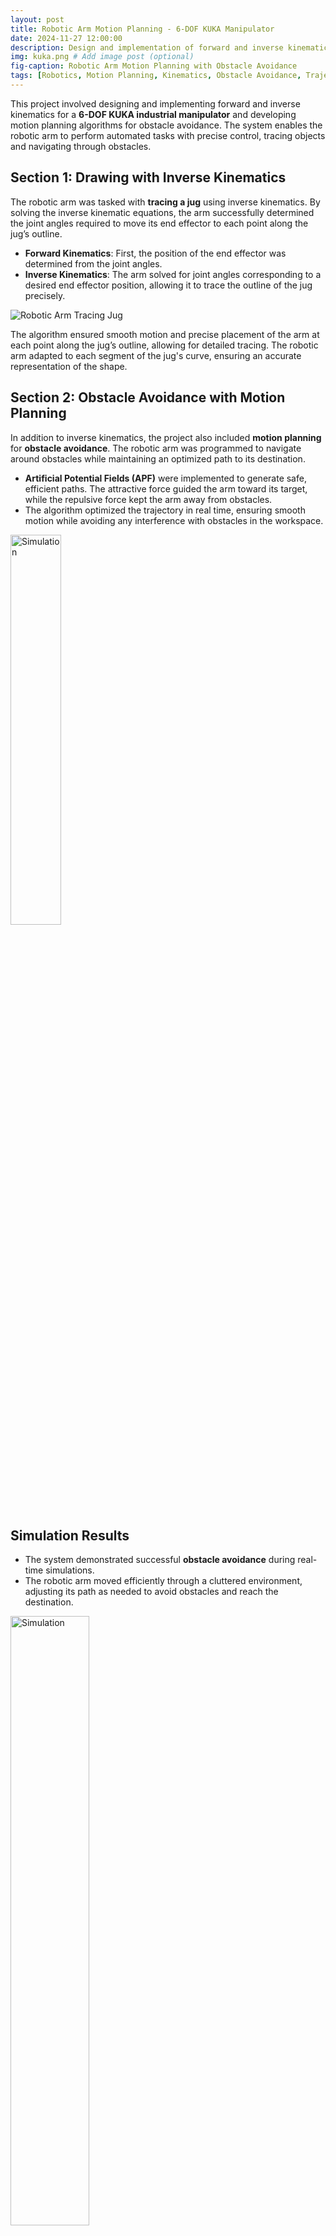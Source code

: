 ```yaml
---
layout: post
title: Robotic Arm Motion Planning - 6-DOF KUKA Manipulator
date: 2024-11-27 12:00:00
description: Design and implementation of forward and inverse kinematics for a 6-DOF KUKA manipulator, along with motion planning for obstacle avoidance.
img: kuka.png # Add image post (optional)
fig-caption: Robotic Arm Motion Planning with Obstacle Avoidance
tags: [Robotics, Motion Planning, Kinematics, Obstacle Avoidance, Trajectory Optimization]
---
```


This project involved designing and implementing forward and inverse kinematics for a **6-DOF KUKA industrial manipulator** and developing motion planning algorithms for obstacle avoidance. The system enables the robotic arm to perform automated tasks with precise control, tracing objects and navigating through obstacles.

## Section 1: **Drawing with Inverse Kinematics**

The robotic arm was tasked with **tracing a jug** using inverse kinematics. By solving the inverse kinematic equations, the arm successfully determined the joint angles required to move its end effector to each point along the jug’s outline.

- **Forward Kinematics**: First, the position of the end effector was determined from the joint angles.
- **Inverse Kinematics**: The arm solved for joint angles corresponding to a desired end effector position, allowing it to trace the outline of the jug precisely.

![Robotic Arm Tracing Jug]({{site.baseurl}}/assets/img/kuka_jug.png)

The algorithm ensured smooth motion and precise placement of the arm at each point along the jug’s outline, allowing for detailed tracing. The robotic arm adapted to each segment of the jug's curve, ensuring an accurate representation of the shape.

## Section 2: **Obstacle Avoidance with Motion Planning**

In addition to inverse kinematics, the project also included **motion planning** for **obstacle avoidance**. The robotic arm was programmed to navigate around obstacles while maintaining an optimized path to its destination. 

- **Artificial Potential Fields (APF)** were implemented to generate safe, efficient paths. The attractive force guided the arm toward its target, while the repulsive force kept the arm away from obstacles.
- The algorithm optimized the trajectory in real time, ensuring smooth motion while avoiding any interference with obstacles in the workspace.

<img src="{{site.baseurl}}/assets/img/kuka_potfield_diag.png" alt="Simulation" style="width:40%;" />


## Simulation Results
- The system demonstrated successful **obstacle avoidance** during real-time simulations.
- The robotic arm moved efficiently through a cluttered environment, adjusting its path as needed to avoid obstacles and reach the destination.

<img src="{{site.baseurl}}/assets/img/kuka_sim1.png" alt="Simulation" style="width:50%;" />


## Final Outcome
- The project successfully demonstrated the ability of the robotic arm to trace complex shapes using **inverse kinematics** and navigate through a workspace with **obstacle avoidance**.

<a href="https://drive.google.com/file/d/18MrcxGV1CKtQKMXuPYICOO4k5warMc_t/view?usp=sharing" target="_blank">
    <img src="{{site.baseurl}}/assets/img/kuka_vid_prev.png" alt="KUKA Obstacle Avoidance Path Planning" style="width:100%; max-width:600px; border: 1px solid #ddd; border-radius: 4px;">
</a>

This project showcases expertise in:
- **Kinematic modeling** for robotics.
- **Motion planning algorithms** using artificial potential fields.
- **Obstacle avoidance** and real-time trajectory optimization.

<!-- ![Robotic Arm Final Path]({{site.baseurl}}/assets/img/robot_arm_final.png) -->
